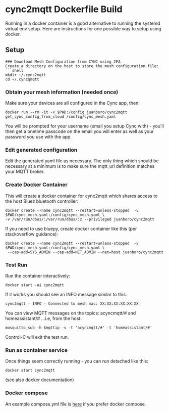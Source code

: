 # cync2mqtt Dockerfile Build
Running in a docker container is a good alternative to running the systemd virtual env setup.  Here are instructions for one possible way to setup using docker.

## Setup

```
### Download Mesh Configuration from CYNC using 2FA
Create a directory on the host to store the mesh configuration file:
```shell
mkdir ~/.cync2mqtt
cd ~/.cyncqmqtt
```
### Obtain your mesh information (needed once)
Make sure your devices are all configured in the Cync app, then:
```shell
docker run --rm -it -v $PWD:/config juanboro/cync2mqtt get_cync_config_from_cloud /config/cync_mesh.yaml
```

You will be prompted for your username (email you setup Cync with) - you'll then get a onetime passcode on the email you will enter as well as your password you use with the app.

### Edit generated configuration
Edit the generated yaml file as necessary.  The only thing which should be necessary at a minimum is to make sure the mqtt_url definition matches your MQTT broker.

### Create Docker Container
This will create a docker container for cync2mqtt which shares access to the host Bluez bluetooth controller:
```shell
docker create --name cync2mqtt --restart=unless-stopped  -v $PWD/cync_mesh.yaml:/config/cync_mesh.yaml \
-v /var/run/dbus/:/var/run/dbus/:z --privileged juanboro/cync2mqtt
```

If you need to use bluepy, create docker container like this (per stackoverflow guidance):
```shell
docker create --name cync2mqtt --restart=unless-stopped  -v $PWD/cync_mesh.yaml:/config/cync_mesh.yaml \
 --cap-add=SYS_ADMIN --cap-add=NET_ADMIN --net=host juanboro/cync2mqtt
```

### Test Run
Run the container interactively:
```shell
docker start -ai cync2mqtt
```
If it works you should see an INFO message similar to this:
```shell
cync2mqtt - INFO - Connected to mesh mac: XX:XX:XX:XX:XX:XX
```

You can view MQTT messages on the topics: acyncmqtt/# and homeassistant/# ...i.e, from the host:
```shell
mosquitto_sub -h $mqttip -v -t 'acyncmqtt/#' -t 'homeassistant/#'
```

Control-C will exit the test run.
### Run as container service
Once things seem correctly running - you can run detached like this:
```shell
docker start cync2mqtt
```
(see also docker documentation)

### Docker compose
An example compose.yml file is [here](compose.yml)  if you prefer docker compose.
